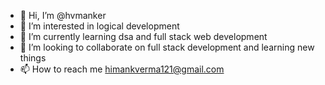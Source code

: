 - 👋 Hi, I’m @hvmanker
- 👀 I’m interested in logical development
- 🌱 I’m currently learning dsa and full stack web development 
- 💞️ I’m looking to collaborate on full stack development and learning new things 
- 📫 How to reach me himankverma121@gmail.com

<!---
hvmanker/hvmanker is a ✨ special ✨ repository because its `README.md` (this file) appears on your GitHub profile.
You can click the Preview link to take a look at your changes.
--->
